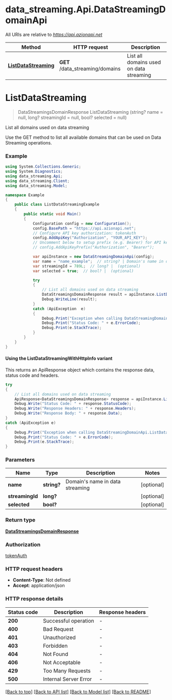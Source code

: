 # data_streaming.Api.DataStreamingDomainApi

All URIs are relative to *https://api.azionapi.net*

| Method | HTTP request | Description |
|--------|--------------|-------------|
| [**ListDataStreaming**](DataStreamingDomainApi.md#listdatastreaming) | **GET** /data_streaming/domains | List all domains used on data streaming |

<a id="listdatastreaming"></a>
# **ListDataStreaming**
> DataStreamingsDomainResponse ListDataStreaming (string? name = null, long? streamingId = null, bool? selected = null)

List all domains used on data streaming

Use the GET method to list all available domains that can be used on Data Streaming operations.

### Example
```csharp
using System.Collections.Generic;
using System.Diagnostics;
using data_streaming.Api;
using data_streaming.Client;
using data_streaming.Model;

namespace Example
{
    public class ListDataStreamingExample
    {
        public static void Main()
        {
            Configuration config = new Configuration();
            config.BasePath = "https://api.azionapi.net";
            // Configure API key authorization: tokenAuth
            config.AddApiKey("Authorization", "YOUR_API_KEY");
            // Uncomment below to setup prefix (e.g. Bearer) for API key, if needed
            // config.AddApiKeyPrefix("Authorization", "Bearer");

            var apiInstance = new DataStreamingDomainApi(config);
            var name = "name_example";  // string? | Domain's name in data streaming (optional) 
            var streamingId = 789L;  // long? |  (optional) 
            var selected = true;  // bool? |  (optional) 

            try
            {
                // List all domains used on data streaming
                DataStreamingsDomainResponse result = apiInstance.ListDataStreaming(name, streamingId, selected);
                Debug.WriteLine(result);
            }
            catch (ApiException  e)
            {
                Debug.Print("Exception when calling DataStreamingDomainApi.ListDataStreaming: " + e.Message);
                Debug.Print("Status Code: " + e.ErrorCode);
                Debug.Print(e.StackTrace);
            }
        }
    }
}
```

#### Using the ListDataStreamingWithHttpInfo variant
This returns an ApiResponse object which contains the response data, status code and headers.

```csharp
try
{
    // List all domains used on data streaming
    ApiResponse<DataStreamingsDomainResponse> response = apiInstance.ListDataStreamingWithHttpInfo(name, streamingId, selected);
    Debug.Write("Status Code: " + response.StatusCode);
    Debug.Write("Response Headers: " + response.Headers);
    Debug.Write("Response Body: " + response.Data);
}
catch (ApiException e)
{
    Debug.Print("Exception when calling DataStreamingDomainApi.ListDataStreamingWithHttpInfo: " + e.Message);
    Debug.Print("Status Code: " + e.ErrorCode);
    Debug.Print(e.StackTrace);
}
```

### Parameters

| Name | Type | Description | Notes |
|------|------|-------------|-------|
| **name** | **string?** | Domain&#39;s name in data streaming | [optional]  |
| **streamingId** | **long?** |  | [optional]  |
| **selected** | **bool?** |  | [optional]  |

### Return type

[**DataStreamingsDomainResponse**](DataStreamingsDomainResponse.md)

### Authorization

[tokenAuth](../README.md#tokenAuth)

### HTTP request headers

 - **Content-Type**: Not defined
 - **Accept**: application/json


### HTTP response details
| Status code | Description | Response headers |
|-------------|-------------|------------------|
| **200** | Successful operation |  -  |
| **400** | Bad Request |  -  |
| **401** | Unauthorized |  -  |
| **403** | Forbidden |  -  |
| **404** | Not Found |  -  |
| **406** | Not Acceptable |  -  |
| **429** | Too Many Requests |  -  |
| **500** | Internal Server Error |  -  |

[[Back to top]](#) [[Back to API list]](../README.md#documentation-for-api-endpoints) [[Back to Model list]](../README.md#documentation-for-models) [[Back to README]](../README.md)

